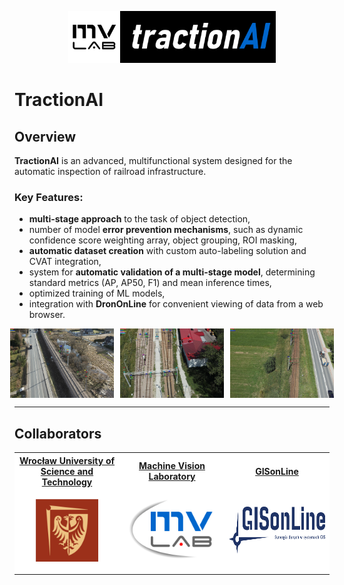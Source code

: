 <p align="center"><img src="ReadmeImages/header.png" width="66%" style="min-width:125px"></p>

# TractionAI

## Overview

**TractionAI** is an advanced, multifunctional system designed for the automatic inspection of railroad infrastructure.

### Key Features:

* **multi-stage approach** to the task of object detection,
* number of model **error prevention mechanisms**, such as dynamic confidence score weighting array, object grouping, ROI masking, 
* **automatic dataset creation** with custom auto-labeling solution and CVAT integration,
* system for **automatic validation of a multi-stage model**, determining standard metrics (AP, AP50, F1) and mean inference times,
* optimized training of ML models,
* integration with **DronOnLine** for convenient viewing of data from a web browser.

<div style="display:grid; gap:10px; grid-template-columns:33% 33% 33%; width:100%; justify-content: center; align-items: center">
    <img src="ReadmeImages/examples/example (1).jpg" style="object-fit:contain; max-height:300px"></th>
    <img src="ReadmeImages/examples/example (2).jpg" style="object-fit:contain; max-height:300px"></th>
    <img src="ReadmeImages/examples/example (3).jpg" style="object-fit:contain; max-height:300px"></th>
</div>

---

## Collaborators

<div align=center><table style="background-color:white">
  <tr>
    <th><a href="https://pwr.edu.pl/">Wrocław University of Science and Technology</a></th>
    <th><a href="https://mvlab.pl/">Machine Vision Laboratory</a></th>
    <th><a href="http://gisonline.pl/">GISonLine</a></th>
  </tr>
  <tr>
    <td width=33%><p align="center"><img src="ReadmeImages/pwr-logo.png" height="100"></p></td>
    <td width=33%><p align="center"><img src="ReadmeImages/mv-logo.png" height="100"></p></td>
    <td width=33%><p align="center"><img src="ReadmeImages/gis-logo.png" height="75"></p></td>
  </tr>
</table></div>
